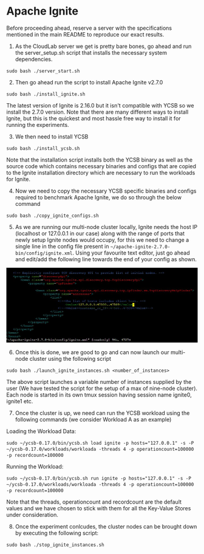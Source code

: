 # Apache Ignite

Before proceeding ahead, reserve a server with the specifications mentioned in the main README to reproduce our exact results.

1. As the CloudLab server we get is pretty bare bones, go ahead and run the server_setup.sh script that installs the necessary system dependencies.

```
sudo bash ./server_start.sh
```

2. Then go ahead run the script to install Apache Ignite v2.7.0

```
sudo bash ./install_ignite.sh
```

The latest version of Ignite is 2.16.0 but it isn't compatible with YCSB so we install the 2.7.0 version.
Note that there are many different ways to install Ignite, but this is the quickest and most hassle free way to install it for running the experiments.

3. We then need to install YCSB

```
sudo bash ./install_ycsb.sh
```

Note that the installation script installs both the YCSB binary as well as the source code which contains necessary binaries and configs that are copied to the Ignite installation directory which are necessary to run the workloads for Ignite.

4. Now we need to copy the necessary YCSB specific binaries and configs required to benchmark Apache Ignite, we do so through the below command

```
sudo bash ./copy_ignite_configs.sh
```

5. As we are running our multi-node cluster locally, Ignite needs the host IP (localhost or 127.0.0.1 in our case) along with the range of ports that newly setup Ignite nodes would occupy, for this we need to change a single line in the config file present in `~/apache-ignite-2.7.0-bin/config/ignite.xml`. Using your favourite text editor, just go ahead and edit/add the following line towards the end of your config as shown.

![Apache Ignite Config change image](IgniteConfigChange.JPG)

6. Once this is done, we are good to go and can now launch our multi-node cluster using the following script

```
sudo bash ./launch_ignite_instances.sh <number_of_instances>
```

The above script launches a variable number of instances supplied by the user (We have tested the script for the setup of a max of nine-node cluster). Each node is started in its own tmux session having session name ignite0, ignite1 etc.

7. Once the cluster is up, we need can run the YCSB workload using the following commands (we consider Workload A as an example)

Loading the Workload Data:

```
sudo ~/ycsb-0.17.0/bin/ycsb.sh load ignite -p hosts="127.0.0.1" -s -P ~/ycsb-0.17.0/workloads/workloada -threads 4 -p operationcount=100000 -p recordcount=100000
```

Running the Workload:

```
sudo ~/ycsb-0.17.0/bin/ycsb.sh run ignite -p hosts="127.0.0.1" -s -P ~/ycsb-0.17.0/workloads/workloada -threads 4 -p operationcount=100000 -p recordcount=100000 
```

Note that the threads, operationcount and recordcount are the default values and we have chosen to stick with them for all the Key-Value Stores under consideration.

8. Once the experiment conlcudes, the cluster nodes can be brought down by executing the following script:

```
sudo bash ./stop_ignite_instances.sh
```
